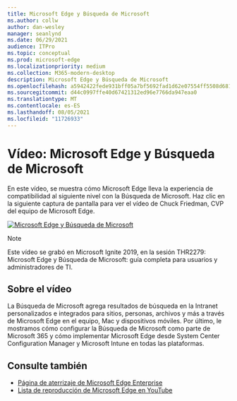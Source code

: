 ```yaml
---
title: Microsoft Edge y Búsqueda de Microsoft
ms.author: collw
author: dan-wesley
manager: seanlynd
ms.date: 06/29/2021
audience: ITPro
ms.topic: conceptual
ms.prod: microsoft-edge
ms.localizationpriority: medium
ms.collection: M365-modern-desktop
description: Microsoft Edge y Búsqueda de Microsoft
ms.openlocfilehash: a5942422fede931bff05a7bf5692fad1d62e07554ff5508d681b15e66187b318
ms.sourcegitcommit: d44c0997ffe40d67421312ed96e7766da947eaa0
ms.translationtype: MT
ms.contentlocale: es-ES
ms.lasthandoff: 08/05/2021
ms.locfileid: "11726933"
---
```

# <a name="video-microsoft-edge-and-microsoft-search"></a>Vídeo: Microsoft Edge y Búsqueda de Microsoft

En este vídeo, se muestra cómo Microsoft Edge lleva la experiencia de compatibilidad al siguiente nivel con la Búsqueda de Microsoft. Haz clic en la siguiente captura de pantalla para ver el vídeo de Chuck Friedman, CVP del equipo de Microsoft Edge.

[![Microsoft Edge y Búsqueda de Microsoft](https://res.cloudinary.com/marcomontalbano/image/upload/v1592253564/video_to_markdown/images/youtube--7LfNqmJkeTM-c05b58ac6eb4c4700831b2b3070cd403.jpg)](http://www.youtube.com/watch?v=7LfNqmJkeTM "Microsoft Edge and Microsoft Search")

> [!NOTE]
> Este vídeo se grabó en Microsoft Ignite 2019, en la sesión THR2279: Microsoft Edge y Búsqueda de Microsoft: guía completa para usuarios y administradores de TI.

## <a name="about-the-video"></a>Sobre el vídeo

La Búsqueda de Microsoft agrega resultados de búsqueda en la Intranet personalizados e integrados para sitios, personas, archivos y más a través de Microsoft Edge en el equipo, Mac y dispositivos móviles. Por último, le mostramos cómo configurar la Búsqueda de Microsoft como parte de Microsoft 365 y cómo implementar Microsoft Edge desde System Center Configuration Manager y Microsoft Intune en todas las plataformas.

## <a name="see-also"></a>Consulte también

- [Página de aterrizaje de Microsoft Edge Enterprise](https://aka.ms/EdgeEnterprise)
- [Lista de reproducción de Microsoft Edge en YouTube](https://www.youtube.com/playlist?list=PLXtHYVsvn_b-uXh1tMeYpT-0iD8tD3tFy)
